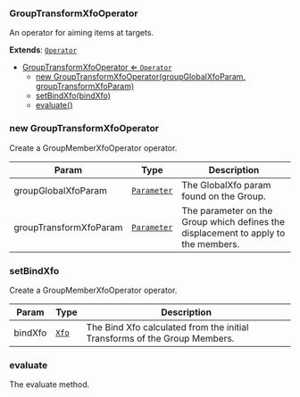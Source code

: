 <a name="GroupTransformXfoOperator"></a>

### GroupTransformXfoOperator 
An operator for aiming items at targets.


**Extends**: <code>[Operator](api/SceneTree/Operators/Operator.md)</code>  

* [GroupTransformXfoOperator ⇐ <code>Operator</code>](#GroupTransformXfoOperator)
    * [new GroupTransformXfoOperator(groupGlobalXfoParam, groupTransformXfoParam)](#new-GroupTransformXfoOperator)
    * [setBindXfo(bindXfo)](#setBindXfo)
    * [evaluate()](#evaluate)

<a name="new_GroupTransformXfoOperator_new"></a>

### new GroupTransformXfoOperator
Create a GroupMemberXfoOperator operator.


| Param | Type | Description |
| --- | --- | --- |
| groupGlobalXfoParam | <code>[Parameter](api/SceneTree/Parameters/Parameter.md)</code> | The GlobalXfo param found on the Group. |
| groupTransformXfoParam | <code>[Parameter](api/SceneTree/Parameters/Parameter.md)</code> | The parameter on the Group which defines the displacement to apply to the members. |

<a name="GroupTransformXfoOperator+setBindXfo"></a>

### setBindXfo
Create a GroupMemberXfoOperator operator.



| Param | Type | Description |
| --- | --- | --- |
| bindXfo | <code>[Xfo](api/Math/Xfo.md)</code> | The Bind Xfo calculated from the initial Transforms of the Group Members. |

<a name="GroupTransformXfoOperator+evaluate"></a>

### evaluate
The evaluate method.


